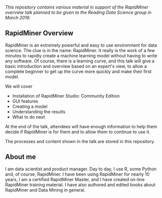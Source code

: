 _This repository contains various material in support of the RapidMiner overview talk planned to be given to the Reading Data Science group in March 2019._

## RapidMiner Overview

RapidMiner is an extremely powerful and easy to use environment for data science. The clue is in the name: RapidMiner. It really is the work of a few minutes to rapidly create a machine learning model without having to write any software. Of course, there is a learning curve, and this talk will give a basic introduction and overview based on an expert's view, to allow a complete beginner to get up the curve more quickly and make their first model.

We will cover 

* Installation of RapidMiner Studio: Community Edition
* GUI features
* Creating a model
* Understanding the results 
* What to do next

At the end of the talk, attendees will have enough information to help them decide if RapidMiner is for them and to allow them to continue to use it.

The processes and content shown in the talk are stored in this repository.

## About me
I am data scientist and product manager. Day to day, I use R, some Python and, of course, RapidMiner. I have been using RapidMiner for nearly 10 years, I am a certified RapidMiner Master, and I have created on-line RapidMiner training material. I have also authored and edited books about RapidMiner and Data Mining in general.
